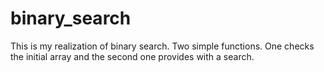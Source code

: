 # binary_search
This is my realization of binary search. Two simple functions. One checks the initial array and the second one provides with a search.
